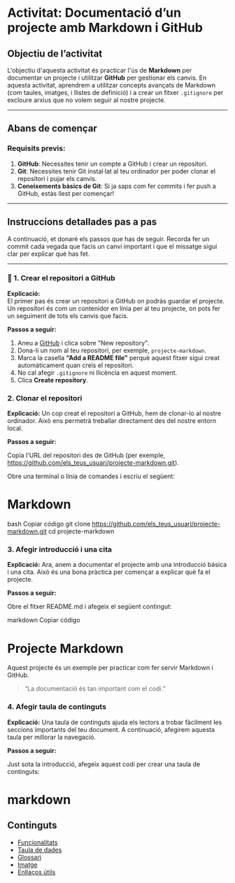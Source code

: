 # Activitat: Documentació d’un projecte amb Markdown i GitHub

## Objectiu de l’activitat

L'objectiu d'aquesta activitat és practicar l'ús de **Markdown** per documentar un projecte i utilitzar **GitHub** per gestionar els canvis. En aquesta activitat, aprendrem a utilitzar concepts avançats de Markdown (com taules, imatges, i llistes de definició) i a crear un fitxer `.gitignore` per excloure arxius que no volem seguir al nostre projecte.

---

## Abans de començar

### Requisits previs:

1. **GitHub**: Necessites tenir un compte a GitHub i crear un repositori.
2. **Git**: Necessites tenir Git instal·lat al teu ordinador per poder clonar el repositori i pujar els canvis.
3. **Coneixements bàsics de Git**: Si ja saps com fer commits i fer push a GitHub, estàs llest per començar!

---

## Instruccions detallades pas a pas

A continuació, et donaré els passos que has de seguir. Recorda fer un commit cada vegada que facis un canvi important i que el missatge sigui clar per explicar què has fet.

---

### 🔹 1. Crear el repositori a GitHub

**Explicació:**  
El primer pas és crear un repositori a GitHub on podràs guardar el projecte. Un repositori és com un contenidor en línia per al teu projecte, on pots fer un seguiment de tots els canvis que facis.

**Passos a seguir:**

1. Aneu a [GitHub](https://github.com) i clica sobre "New repository".
2. Dona-li un nom al teu repositori, per exemple, `projecte-markdown`.
3. Marca la casella **“Add a README file”** perquè aquest fitxer sigui creat automàticament quan creïs el repositori.
4. No cal afegir `.gitignore` ni llicència en aquest moment.
5. Clica **Create repository**.

### 2. Clonar el repositori

**Explicació:**
Un cop creat el repositori a GitHub, hem de clonar-lo al nostre ordinador. Això ens permetrà treballar directament des del nostre entorn local.

**Passos a seguir:**

Copia l'URL del repositori des de GitHub (per exemple, https://github.com/els_teus_usuari/projecte-markdown.git).

Obre una terminal o línia de comandes i escriu el següent:

# Markdown
bash
Copiar código
git clone https://github.com/els_teus_usuari/projecte-markdown.git
cd projecte-markdown

### 3. Afegir introducció i una cita

**Explicació:**
Ara, anem a documentar el projecte amb una introducció bàsica i una cita. Això és una bona pràctica per començar a explicar què fa el projecte.

**Passos a seguir:**

Obre el fitxer README.md i afegeix el següent contingut:

markdown
Copiar código

# Projecte Markdown

Aquest projecte és un exemple per practicar com fer servir Markdown i GitHub.

> “La documentació és tan important com el codi.”

### 4. Afegir taula de continguts

**Explicació:**
Una taula de continguts ajuda els lectors a trobar fàcilment les seccions importants del teu document. A continuació, afegirem aquesta taula per millorar la navegació.

**Passos a seguir:**

Just sota la introducció, afegeix aquest codi per crear una taula de continguts:

# markdown

## Continguts

- [Funcionalitats](#funcionalitats)
- [Taula de dades](#taula-de-dades)
- [Glossari](#glossari)
- [Imatge](#imatge)
- [Enllaços útils](#enllaços-útils)